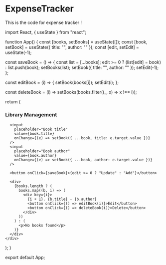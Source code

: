 # ExpenseTracker
This is the code for expense tracker !



import React, { useState } from "react";

function App() {
  const [books, setBooks] = useState([]);
  const [book, setBook] = useState({ title: "", author: "" });
  const [edit, setEdit] = useState(-1);

  const saveBook = () => {
    const list = [...books];
    edit >= 0 ? (list[edit] = book) : list.push(book);
    setBooks(list);
    setBook({ title: "", author: "" });
    setEdit(-1);
  };

  const editBook = (i) => {
    setBook(books[i]);
    setEdit(i);
  };

  const deleteBook = (i) => setBooks(books.filter((_, x) => x !== i));

  return (
    <div>
      <h3>Library Management</h3>

      <input
        placeholder="Book title"
        value={book.title}
        onChange={(e) => setBook({ ...book, title: e.target.value })}
      />
      <input
        placeholder="Book author"
        value={book.author}
        onChange={(e) => setBook({ ...book, author: e.target.value })}
      />

      <button onClick={saveBook}>{edit >= 0 ? "Update" : "Add"}</button>

      <div>
        {books.length ? (
          books.map((b, i) => (
            <div key={i}>
              {i + 1}. {b.title} - {b.author}
              <button onClick={() => editBook(i)}>Edit</button>
              <button onClick={() => deleteBook(i)}>Delete</button>
            </div>
          ))
        ) : (
          <p>No books found</p>
        )}
      </div>
    </div>
  );
}

export default App;
